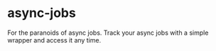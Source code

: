 # async-jobs

For the paranoids of async jobs. Track your async jobs with a simple wrapper and access it any time.